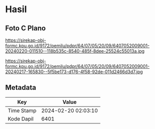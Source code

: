 # Hasil

## Foto C Plano

https://sirekap-obj-formc.kpu.go.id/9172/pemilu/pdpr/64/07/05/20/09/6407052009001-20240220-011510--118b535c-8540-485f-8dee-25524c55013a.jpg

https://sirekap-obj-formc.kpu.go.id/9172/pemilu/pdpr/64/07/05/20/09/6407052009001-20240217-165830--5f5be173-d176-4f58-92de-011d2466d3d7.jpg


## Metadata

| Key        | Value               |
| ---------- | ------------------- |
| Time Stamp | 2024-02-20 02:03:10 |
| Kode Dapil | 6401                |



